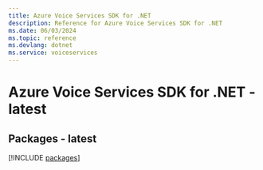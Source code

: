```yaml
---
title: Azure Voice Services SDK for .NET
description: Reference for Azure Voice Services SDK for .NET
ms.date: 06/03/2024
ms.topic: reference
ms.devlang: dotnet
ms.service: voiceservices
---
```

# Azure Voice Services SDK for .NET - latest
## Packages - latest
[!INCLUDE [packages](voice-services-index.md)]